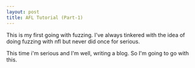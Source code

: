 ```yaml
---
layout: post
title: AFL Tutorial (Part-1)
---
```


This is my first going with fuzzing. I've always tinkered with the idea of doing fuzzing with nfl but never did once for serious.

This time i'm serious and I'm well, writing a blog. So I'm going to go with this.
